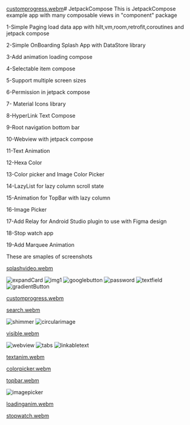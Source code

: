 [customprogress.webm](https://github.com/HusseinKamal/JetpackCompose/assets/29864161/3634520a-b8c6-4837-924d-37a98558c1ad)# JetpackCompose
This is JetpackCompose example app with many composable views in "component" package   

1-Simple Paging load data app with hilt,vm,room,retrofit,coroutines and jetpack compose    

2-Simple OnBoarding Splash App with DataStore library   

3-Add animation loading compose    

4-Selectable item compose   

5-Support multiple screen sizes    

6-Permission in jetpack compose   

7- Material Icons library   

8-HyperLink Text Compose   

9-Root navigation bottom bar   

10-Webview with jetpack compose   

11-Text Animation   

12-Hexa Color   

13-Color picker and Image Color Picker   

14-LazyList for lazy column scroll state   

15-Animation for TopBar with lazy column   

16-Image Picker   

17-Add Relay for Android Studio plugin to use with Figma design   

18-Stop watch app   

19-Add Marquee Animation 

These are smaples of screenshots 

[splashvideo.webm](https://github.com/HusseinKamal/JetpackCompose/assets/29864161/28bfdfa0-0621-4305-83f9-3aade50d0d57)

![expandCard](https://github.com/HusseinKamal/JetpackCompose/assets/29864161/da8bf17c-1747-4afd-b05c-3064e7e349f3)
![img1](https://github.com/HusseinKamal/JetpackCompose/assets/29864161/fa8227d0-b8ff-4503-a3a2-e3e512737459)
![googlebutton](https://github.com/HusseinKamal/JetpackCompose/assets/29864161/4a624820-4097-4dbe-a2d4-01bb7386b41b)
![password](https://github.com/HusseinKamal/JetpackCompose/assets/29864161/6d1f526c-74a6-4d8c-8af1-d6f21c62cb9c)
![textfield](https://github.com/HusseinKamal/JetpackCompose/assets/29864161/5495b7ab-5098-42ac-89bd-988f67fa6f5a)
![gradientButton](https://github.com/HusseinKamal/JetpackCompose/assets/29864161/c5174b9a-59d2-47b2-8c87-e4fa9f46067e)

[customprogress.webm](https://github.com/HusseinKamal/JetpackCompose/assets/29864161/a4132b5a-3ac1-4907-81f1-38bc07587527)

[search.webm](https://github.com/HusseinKamal/JetpackCompose/assets/29864161/fe210aa2-bd30-4e9a-bf01-1621320af681)

![shimmer](https://github.com/HusseinKamal/JetpackCompose/assets/29864161/aeee2bc2-96d0-42be-9167-2dbebb682e03)
![circularimage](https://github.com/HusseinKamal/JetpackCompose/assets/29864161/b84fa1a1-2816-4362-b795-eaf4d9e3dda9)

[visible.webm](https://github.com/HusseinKamal/JetpackCompose/assets/29864161/73b73715-f5bf-48ee-91b4-5425c41d0951)

![webview](https://github.com/HusseinKamal/JetpackCompose/assets/29864161/b7dd2cd1-93ff-421e-b618-54ec46b79f18)
![tabs](https://github.com/HusseinKamal/JetpackCompose/assets/29864161/b3d149f7-d1ec-4ca3-947e-dfed5f026d87)
![linkabletext](https://github.com/HusseinKamal/JetpackCompose/assets/29864161/850a5c25-3bc7-4914-b3d2-36d843120ca1)

[textanim.webm](https://github.com/HusseinKamal/JetpackCompose/assets/29864161/3c590957-50ec-4ecb-bd94-c58641e96018)

[colorpicker.webm](https://github.com/HusseinKamal/JetpackCompose/assets/29864161/5087a49b-c324-4976-b690-db573fa94c62)

[topbar.webm](https://github.com/HusseinKamal/JetpackCompose/assets/29864161/a937b4de-3caa-49f2-b5be-fed7945fea96)

![imagepicker](https://github.com/HusseinKamal/JetpackCompose/assets/29864161/db612163-8e8b-4535-a0ed-e6c68c91225b)

[loadinganim.webm](https://github.com/HusseinKamal/JetpackCompose/assets/29864161/45d97261-b763-4851-abb9-a69cfe97a4ad)

[stopwatch.webm](https://github.com/HusseinKamal/JetpackCompose/assets/29864161/d948f671-cb5e-4637-bba5-0b783ed0b6c3)





